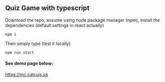 ## Quiz Game with typescript

Download the repo, assume using node package manager (npm),  install the dependencies (default settings in react actually)
```
npm i
```

Then simply type (test it locally)
```
npm run start
```

#### See demo page below:
https://mc.calcuis.us
